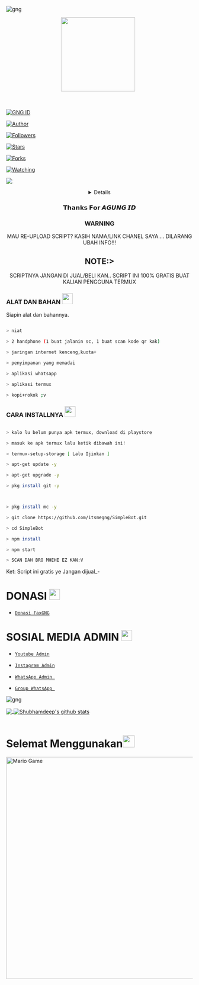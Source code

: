 ![gng](https://user-images.githubusercontent.com/88885503/131565315-45b5a229-efdb-48a8-ac4f-8a791516ccef.jpg)

<p align="center">

<p align='center'><a href="https://instagram.com/iamramlan_"><img height="200" src="https://github.com/Ramlan404/Ramlan404/blob/main/.jpg?raw=true"></a>&nbsp;&nbsp;</p>

</p>

<br>

<p align="center">

<a href="#"><img title="GNG ID" src="https://img.shields.io/badge/GUNZ-green?colorA=%23ff0000&colorB=%23017e40&style=for-the-badge"></a>

</p>

<p align="center">

<a href="https://github.com/Ramlan404"><img title="Author" src="https://img.shields.io/badge/AUTHOR-GNG-orange.svg?style=for-the-badge&logo=github"></a>

</p>

<p align="center">

<a href="https://github.com/Ramlan404/babybot/followers"><img title="Followers" src="https://img.shields.io/github/followers/Ramlan404?color=blue&style=flat-square"></a>

<a href="https://github.com/Ramlan404/babybot/stargazers/"><img title="Stars" src="https://img.shields.io/github/stars/Ramlan404/babybotcolor=red&style=flat-square"></a>

<a href="https://github.com/Ramlan404/babybot/network/members"><img title="Forks" src="https://img.shields.io/github/forks/Ramlan404/babybot?color=red&style=flat-square"></a>

<a href="https://github.com/Ramlan404/babybot/watchers"><img title="Watching" src="https://img.shields.io/github/watchers/Ramlan404/babybot?label=Watchers&color=blue&style=flat-square"></a>

<a href="https://hits.seeyoufarm.com"><img src="https://hits.seeyoufarm.com/api/count/incr/badge.svg?url=https%3A%2F%2Fgithub.com%2FRamlan404%2Fbabybot&count_bg=%2379C83D&title_bg=%23555555&icon=probot.svg&icon_color=%2300FF6D&title=hits&edge_flat=false"/></a>

</p>



<div align="center">

<details>

 

</details>

### 𝗧𝗵𝗮𝗻𝗸𝘀 𝗙𝗼𝗿 𝘼𝙂𝙐𝙉𝙂 𝙄𝘿

### WARNING

MAU RE-UPLOAD SCRIPT? KASIH NAMA/LINK CHANEL SAYA.... DILARANG UBAH INFO!!!

## NOTE:> 

SCRIPTNYA JANGAN DI JUAL/BELI KAN.. SCRIPT INI 100% GRATIS BUAT KALIAN PENGGUNA TERMUX

</div>

### ALAT DAN BAHAN <img src="https://github.com/TheDudeThatCode/TheDudeThatCode/blob/master/Assets/Mario_Hello_Big.gif" width="29px">

Siapin alat dan bahannya.

```bash

> niat

> 2 handphone (1 buat jalanin sc, 1 buat scan kode qr kak)

> jaringan internet kenceng,kuota+

> penyimpanan yang memadai

> aplikasi whatsapp

> aplikasi termux

> kopi+rokok ;v

```

### CARA INSTALLNYA  <img src="https://github.com/TheDudeThatCode/TheDudeThatCode/blob/master/Assets/hmm.gif" width="29px">

```bash

> kalo lu belum punya apk termux, download di playstore

> masuk ke apk termux lalu ketik dibawah ini!

> termux-setup-storage [ Lalu Ijinkan ]

> apt-get update -y

> apt-get upgrade -y

> pkg install git -y



> pkg install mc -y

> git clone https://github.com/itsmegng/SimpleBot.git

> cd SimpleBot

> npm install

> npm start

> SCAN DAH BRO MHEHE EZ KAN:V

```

Ket: Script ini gratis ye Jangan dijual_-

# DONASI <img src="https://github.com/TheDudeThatCode/TheDudeThatCode/blob/master/Assets/coin.gif" width="29px">

* [`Donasi FaxGNG`](https://saweria.co/)

# SOSIAL MEDIA ADMIN <img src="https://github.com/TheDudeThatCode/TheDudeThatCode/blob/master/Assets/powerup.gif" width="29px">

* [`Youtube Admin`](https://youtube.com/channel/UCymVZ7sbHyeL9MXX2KUcmpQ)

* [`Instagram Admin`](https://instagram.com/)

* [`WhatsApp Admin `](https://wa.me/+6285215988509)

* [`Group WhatsApp `](https://chat.whatsapp.com/)



![gng](https://user-images.githubusercontent.com/88885503/131461098-2a9506e2-07ea-4be0-8fdf-fdbe4c1e433c.jpg)

<a href="https://github.com/itsmegng">

  <img align="center" src="https://github-readme-stats.vercel.app/api/top-langs/?username=itsmegng&theme=dark&hide_langs_below=1" />

</a>

<a href="https://github.com/itsmegng">

 <img align="center" src="https://github-readme-stats.vercel.app/api?username=itsmegng&show_icons=true&theme=dark&line_height=27" alt="Shubhamdeep's github stats"/>


</a>

</a>

<br>

<!--

![Shubhamdeep's github stats](https://github-readme-stats.vercel.app/api?username=itsmegng&show_icons=true&hide_border=true)

-->

<br>

# Selemat Menggunakan<img src="https://github.com/TheDudeThatCode/TheDudeThatCode/blob/master/Assets/Handshake.gif" height="32px">

<img src="https://github.com/TheDudeThatCode/TheDudeThatCode/blob/master/Assets/Mario_Gameplay.gif" alt="Mario Game" width="600" />
